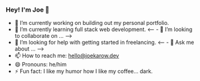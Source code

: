 ### Hey! I'm Joe 👋


- 🔭 I’m currently working on building out my personal portfolio.
- 🌱 I’m currently learning full stack web development.
<-- - 👯 I’m looking to collaborate on ... -->
- 🤔 I’m looking for help with getting started in freelancing.
<-- - 💬 Ask me about ... -->
- 📫 How to reach me: hello@joekarow.dev
- 😄 Pronouns: he/him
- ⚡ Fun fact: I like my humor how I like my coffee... dark.

